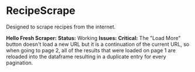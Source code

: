 # RecipeScrape
Designed to scrape recipes from the internet.

**Hello Fresh Scraper:**
**Status:** Working
**Issues:** 
  **Critical:**
    The "Load More" button doesn't load a new URL but it is a continuation of the current URL, so when going to page 2, all of the results that were loaded on
    page 1 are reloaded into the dataframe resulting in a duplicate entry for every pagination.
